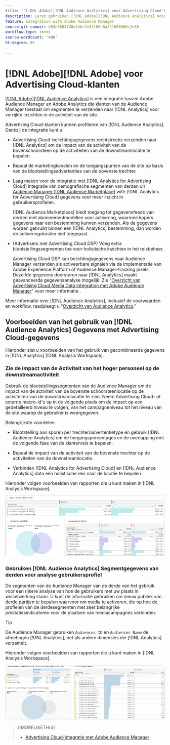 ```yaml
---
title: '"[!DNL Adobe][!DNL Audience Analytics] voor Advertising Cloud-klanten"'
description: Leren gebruiken [!DNL Adobe][!DNL Audience Analytics] voor reclamedoeleinden
feature: Integration with Adobe Audience Manager
source-git-commit: d83e36847d0e14bc7e83106c0a221680060c2e58
workflow-type: tm+mt
source-wordcount: '488'
ht-degree: 0%

---
```


# [!DNL Adobe][!DNL Adobe] voor Advertising Cloud-klanten

[[!DNL Adobe][!DNL Audience Analytics]](https://experienceleague.adobe.com/docs/analytics/integration/audience-analytics/mc-audiences-aam.html) is een integratie tussen Adobe Audience Manager en Adobe Analytics die klanten van de Audience Manager toestaat om segmenten te verzenden naar [!DNL Analytics] voor verrijkte inzichten in de activiteit van de site.

Advertising Cloud-klanten kunnen profiteren van [!DNL Audience Analytics]. Dankzij de integratie kunt u:

* Advertising Cloud-belichtingsgegevens rechtstreeks verzenden naar [!DNL Analytics] om de impact van de activiteit van de bovenschoorsteen op de activiteiten van de downstreamlocatie te bepalen.

* Bepaal de marketingkanalen en de toegangspunten van de site op basis van de blootstellingsadvertenties van de bovenste trechter.

* Laag maken voor de integratie met [!DNL Analytics for Advertising Cloud] integratie van demografische segmenten van derden uit [Audience Manager [!DNL Audience Marketplace]](https://experienceleague.adobe.com/docs/audience-manager/user-guide/features/audience-marketplace/audience-marketplace.html) with [!DNL Analytics for Advertising Cloud] gegevens voor meer inzicht in gebruikersprofielen.

   [!DNL Audience Marketplace] biedt toegang tot gegevensfeeds van derden met abonnementmodellen voor activering, waarmee kopers gegevens naar een bestemming kunnen verzenden. Als de gegevens worden gebruikt binnen een [!DNL Analytics] bestemming, dan worden de activeringskosten niet toegepast.

* (Advertisers met Advertising Cloud DSP) Voeg extra blootstellingssegmenten toe voor holistische inzichten in het reisbeheer.

   Advertising Cloud DSP kan belichtingsgegevens naar Audience Manager verzenden als activeerbare signalen via de implementatie van Adobe Experience Platform of Audience Manager-tracking pixels. Dezelfde gegevens doorsturen naar [!DNL Analytics] maakt geavanceerde gegevensanalyse mogelijk. Zie &quot;[Overzicht van Advertising Cloud Media Data Integration met Adobe Audience Manager](/help/integrations/audience-manager/media-data-integration/overview.md)&quot; voor meer informatie .

Meer informatie over [!DNL Audience Analytics], inclusief de voorwaarden en workflow, raadpleegt u &quot;[Overzicht van Audience Analytics](https://experienceleague.adobe.com/docs/analytics/integration/audience-analytics/mc-audiences-aam.html).&quot;

## Voorbeelden van het gebruik van [!DNL Audience Analytics] Gegevens met Advertising Cloud-gegevens

Hieronder ziet u voorbeelden van het gebruik van gecombineerde gegevens in [!DNL Analytics] [!DNL Analysis Workspace].

### Zie de impact van de Activiteit van het hoger personeel op de downstreamactiviteit

Gebruik de blootstellingssegmenten van de Audience Manager om de impact van de activiteit van de bovenste schoorsteenlocatie op de activiteiten van de downstreamlocatie te zien. Neem Advertising Cloud- of externe macro-id&#39;s op in de volgende pixels om de impact op een gedetailleerd niveau te volgen, van het campagneniveau tot het niveau van de site waarop de gebruiker is weergegeven.

Belangrijkste voordelen:

* Blootstelling aan sporen per trechter/advertentietype en gebruik [!DNL Audience Analytics] om de toegangspercentages en de overlapping met de volgende fase van de klantenreis te bepalen.

* Bepaal de impact van de activiteit van de bovenste trechter op de activiteiten van de downstreamlocatie.

* Verbinden [!DNL Analytics for Advertising Cloud]<!-- which doesn't include the last exposure event --> en [!DNL Audience Analytics] data <!-- (which includes the user's last exposure event) --> een holistische reis naar de locatie te bepalen.

Hieronder volgen voorbeelden van rapporten die u kunt maken in [!DNL Analysis Workspace].

![Zie de impact van de activiteit van de bovenste schoorsteen op de downstreamactiviteit](/help/integrations/assets/audience-analytics-upper-funnel-exposure.png)

### Gebruiken [!DNL Audience Analytics] Segmentgegevens van derden voor analyse gebruikersprofiel

De segmenten van de Audience Manager van de derde van het gebruik voor een rijkere analyse van hoe de gebruikers met uw plaats in wisselwerking staan. U kunt de informatie gebruiken om nieuw publiek van derde partijen te bepalen waarvoor om media te activeren, die op hoe de profielen van de derdesegmenten met zeer belangrijke prestatiesindicatoren voor de plaatsen van mediacampagnes verbinden.

>[!TIP]
> De Audience Manager gebruiken `Audiences ID` en `Audiences Name` de afmetingen [!DNL Analytics], net als andere dimensies die [!DNL Analytics] verzamelt.

Hieronder volgen voorbeelden van rapporten die u kunt maken in [!DNL Analysis Workspace].

![Het gebruiken van derdesegmenten om de analyse van het gebruikersprofiel te verrijken](/help/integrations/assets/audience-analytics-third-party-report.png)

>[!MORELIKETHIS]
>
>* [Advertising Cloud-integratie met Adobe Audience Manager](/help/integrations/audience-manager/overview.md)


